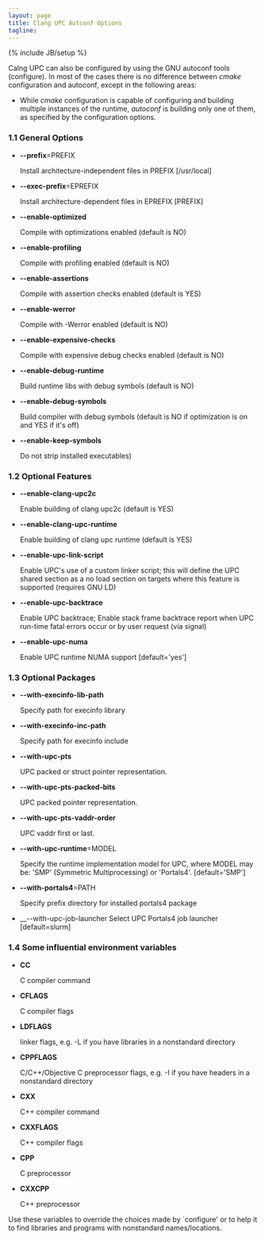 ```yaml
---
layout: page
title: Clang UPC Autconf Options
tagline:
---
```

{% include JB/setup %}

Calng UPC can also be configured by using the GNU autoconf tools (configure).
In most of the cases there is no difference between _cmake_ configuration and
autoconf, except in the following areas:

* While _cmake_ configuration is capable of configuring and building multiple
  instances of the runtime, _autoconf_ is building only one of them, as
  specified by the configuration options.


### 1.1 General Options
* __--prefix__=PREFIX

  Install architecture-independent files in PREFIX [/usr/local]

* __--exec-prefix__=EPREFIX

  Install architecture-dependent files in EPREFIX [PREFIX]

* __--enable-optimized__

  Compile with optimizations enabled (default is NO)

* __--enable-profiling__

  Compile with profiling enabled (default is NO)

* __--enable-assertions__

  Compile with assertion checks enabled (default is YES)

* __--enable-werror__

  Compile with -Werror enabled (default is NO)

* __--enable-expensive-checks__

  Compile with expensive debug checks enabled (default is NO)

* __--enable-debug-runtime__

  Build runtime libs with debug symbols (default is NO)

* __--enable-debug-symbols__

  Build compiler with debug symbols (default is NO if
  optimization is on and YES if it's off)

* __--enable-keep-symbols__

  Do not strip installed executables)

### 1.2 Optional Features

* __--enable-clang-upc2c__

  Enable building of clang upc2c (default is YES)

* __--enable-clang-upc-runtime__

  Enable building of clang upc runtime (default is YES)

* __--enable-upc-link-script__

  Enable UPC's use of a custom linker script; this
  will define the UPC shared section as a no load
  section on targets where this feature is supported
  (requires GNU LD)

* __--enable-upc-backtrace__

  Enable UPC backtrace; Enable stack frame backtrace
  report when UPC run-time fatal errors occur or by
  user request (via signal)

* __--enable-upc-numa__

  Enable UPC runtime NUMA support [default='yes']

### 1.3 Optional Packages

* __--with-execinfo-lib-path__

  Specify path for execinfo library

* __--with-execinfo-inc-path__

  Specify path for execinfo include

* __--with-upc-pts__

  UPC packed or struct pointer representation.

* __--with-upc-pts-packed-bits__

  UPC packed pointer representation.

* __--with-upc-pts-vaddr-order__

  UPC vaddr first or last.

* __--with-upc-runtime__=MODEL

  Specify the runtime implementation model for UPC,
  where MODEL may be: 'SMP' (Symmetric
  Multiprocessing) or 'Portals4'. [default='SMP']

* __--with-portals4__=PATH

  Specify prefix directory for installed portals4 package

* __--with-upc-job-launcher Select UPC Portals4 job launcher [default=slurm]

### 1.4 Some influential environment variables

* __CC__

  C compiler command

* __CFLAGS__

  C compiler flags

* __LDFLAGS__

  linker flags, e.g. -L<lib dir> if you have libraries in a
  nonstandard directory <lib dir>

* __CPPFLAGS__

  C/C++/Objective C preprocessor flags, e.g. -I<include dir> if
  you have headers in a nonstandard directory <include dir>

* __CXX__

  C++ compiler command

* __CXXFLAGS__

  C++ compiler flags

* __CPP__

  C preprocessor

* __CXXCPP__

  C++ preprocessor

Use these variables to override the choices made by `configure' or to help
it to find libraries and programs with nonstandard names/locations.
